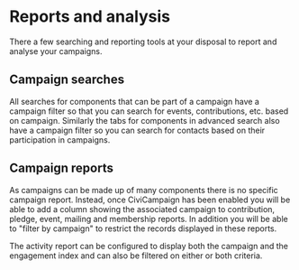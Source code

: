 Reports and analysis
====================

There a few searching and reporting tools at your disposal to report and
analyse your campaigns.

Campaign searches
-----------------

All searches for components that can be part of a campaign have a
campaign filter so that you can search for events, contributions, etc.
based on campaign. Similarly the tabs for components in advanced search
also have a campaign filter so you can search for contacts based on
their participation in campaigns. 

Campaign reports
----------------

As campaigns can be made up of many components there is no specific
campaign report. Instead, once CiviCampaign has been enabled you will be
able to add a column showing the associated campaign to contribution,
pledge, event, mailing and membership reports. In addition you will be
able to "filter by campaign" to restrict the records displayed in these
reports.

The activity report can be configured to display both the campaign and
the engagement index and can also be filtered on either or both
criteria.
